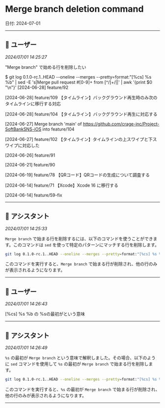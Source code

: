 # Merge branch deletion command

日付: 2024-07-01

---

## 👤 ユーザー
*2024/07/01 14:25:27*

"Merge branch" で始める行を削除したい

$ git log 0.1.0-rc.1..HEAD --oneline --merges --pretty=format:"[%cs] %s %b" | sed -E 's|Merge pull request #[0-9]+ from [^/]+/||' | awk '{print $0 "\n"}'
[2024-06-28] feature/92 

[2024-06-28] feature/109 【タイムライン】バックグラウンド再生時のみ次のタイムラインに移行する対応

[2024-06-28] feature/104 【タイムライン】バックグラウンド再生に対応する

[2024-06-27] Merge branch 'main' of https://github.com/crage-inc/Project-SoftBankSNS-iOS into feature/104 

[2024-06-27] feature/102 【タイムライン】タイムラインの上スワイプと下スワイプに対応した

[2024-06-26] feature/91 

[2024-06-21] feature/90 

[2024-06-19] feature/78 【QRコード】QRコードの生成について調査する

[2024-06-14] feature/71 【Xcode】Xcode 16 に移行する

[2024-06-14] feature/59-fix

---

## 🤖 アシスタント
*2024/07/01 14:25:33*

`Merge branch` で始まる行を削除するには、以下のコマンドを使うことができます。このコマンドは `sed` を使って特定のパターンにマッチする行を削除します。

```bash
git log 0.1.0-rc.1..HEAD --oneline --merges --pretty=format:"[%cs] %s %b" | sed -E '/^Merge branch/d' | sed -E 's|Merge pull request #[0-9]+ from [^/]+/||' | awk '{print $0 "\n"}'
```

このコマンドを実行すると、`Merge branch` で始まる行が削除され、他の行のみが表示されるようになります。

---

## 👤 ユーザー
*2024/07/01 14:26:43*

[%cs] %s %b の %sの最初がという意味

---

## 🤖 アシスタント
*2024/07/01 14:26:49*

`%s` の最初が `Merge branch` という意味で解釈しました。その場合、以下のように `sed` コマンドを使用して `%s` の最初が `Merge branch` で始まる行を削除します。

```bash
git log 0.1.0-rc.1..HEAD --oneline --merges --pretty=format:"[%cs] %s %b" | sed -E '/^\[.*\] Merge branch/d' | sed -E 's|Merge pull request #[0-9]+ from [^/]+/||' | awk '{print $0 "\n"}'
```

このコマンドを実行すると、`%s` の最初が `Merge branch` で始まる行が削除され、他の行のみが表示されるようになります。

---
